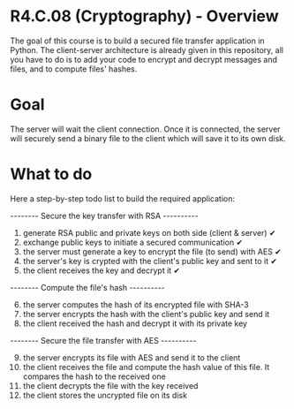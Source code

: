 # R4.C.08 (Cryptography) - Overview

The goal of this course is to build a secured file transfer application in Python.
The client-server architecture is already given in this repository, all you have to do is to add your code to encrypt and decrypt messages and files, and to compute files' hashes.

# Goal

The server will wait the client connection. Once it is connected, the server will securely send a binary file to the client which will save it to its own disk.

# What to do

Here a step-by-step todo list to build the required application:

-------- Secure the key transfer with RSA ----------

1. generate RSA public and private keys on both side (client & server) ✔
2. exchange public keys to initiate a secured communication ✔
3. the server must generate a key to encrypt the file (to send) with AES ✔
4. the server's key is crypted with the client's public key and sent to it ✔
5. the client receives the key and decrypt it ✔

-------- Compute the file's hash ----------

6. the server computes the hash of its encrypted file with SHA-3
7. the server encrypts the hash with the client's public key and send it
8. the client received the hash and decrypt it with its private key

-------- Secure the file transfer with AES ----------

9. the server encrypts its file with AES and send it to the client
10. the client receives the file and compute the hash value of this file. It compares the hash to the received one
11. the client decrypts the file with the key received
12. the client stores the uncrypted file on its disk
